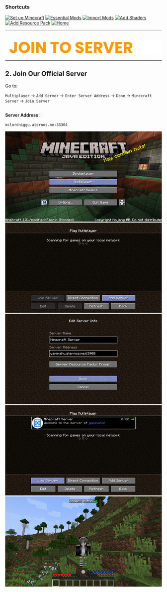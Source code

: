### Shortcuts

[![Set up Minecraft](https://img.shields.io/badge/Set%20up%20Minecraft-orange?style=for-the-badge&logoColor=gray)](install-minecraft.md)
[![Essential Mods](https://img.shields.io/badge/Essential%20Mods-orange?style=for-the-badge&logoColor=gray)](https://drive.google.com/drive/u/0/folders/1expguYgTjUxkGpnMVZYCzMNWrF-VKAHP)
[![Import Mods](https://img.shields.io/badge/Import%20Mods-orange?style=for-the-badge&logoColor=gray)](import-mods.md)
[![Add Shaders](https://img.shields.io/badge/Add%20Shaders-orange?style=for-the-badge&logoColor=gray)](use-shaders.md)
[![Add Resource Pack](https://img.shields.io/badge/Add%20Resource%20Packs-orange?style=for-the-badge&logoColor=gray)](resourcepack.md)
[![Home](https://img.shields.io/badge/Home-white?style=for-the-badge&logoColor=gray)](../../README.md)

---

##

<div align="center"> <img src="../../assets/texts/join to server.png"> </div>

---

## 2. Join Our Official Server

Go to:

`Multiplayer` -> `Add Server` -> `Enter Server Address` -> `Done` -> `Minecraft Server` -> `Join Server`
##
**Server Address :**

```
mclordniggu.aternos.me:33304
```

<div align="center"> <img src="../../assets/images/join-server/Screenshot (656).jpg"> </div>
<div align="center"> <img src="../../assets/images/join-server/Screenshot (657).jpg"> </div>
<div align="center"> <img src="../../assets/images/join-server/Screenshot (658).jpg"> </div>
<div align="center"> <img src="../../assets/images/join-server/Screenshot (660).jpg"> </div>
<div align="center"> <img src="../../assets/images/join-server/Screenshot (661).jpg"> </div>

##
